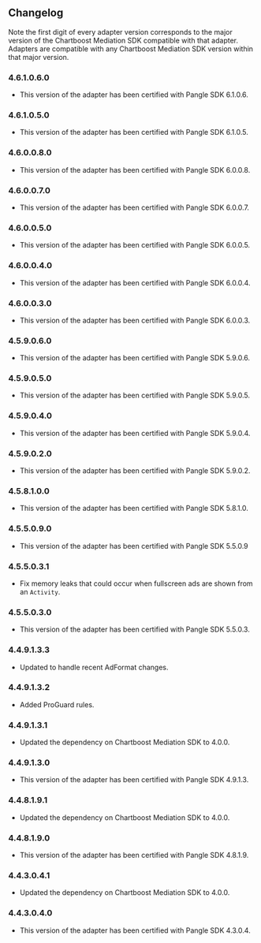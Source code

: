 ## Changelog

Note the first digit of every adapter version corresponds to the major version of the Chartboost Mediation SDK compatible with that adapter. 
Adapters are compatible with any Chartboost Mediation SDK version within that major version.

### 4.6.1.0.6.0
- This version of the adapter has been certified with Pangle SDK 6.1.0.6.

### 4.6.1.0.5.0
- This version of the adapter has been certified with Pangle SDK 6.1.0.5.

### 4.6.0.0.8.0
- This version of the adapter has been certified with Pangle SDK 6.0.0.8.

### 4.6.0.0.7.0
- This version of the adapter has been certified with Pangle SDK 6.0.0.7.

### 4.6.0.0.5.0
- This version of the adapter has been certified with Pangle SDK 6.0.0.5.

### 4.6.0.0.4.0
- This version of the adapter has been certified with Pangle SDK 6.0.0.4.

### 4.6.0.0.3.0
- This version of the adapter has been certified with Pangle SDK 6.0.0.3.

### 4.5.9.0.6.0
- This version of the adapter has been certified with Pangle SDK 5.9.0.6.

### 4.5.9.0.5.0
- This version of the adapter has been certified with Pangle SDK 5.9.0.5.

### 4.5.9.0.4.0
- This version of the adapter has been certified with Pangle SDK 5.9.0.4.

### 4.5.9.0.2.0
- This version of the adapter has been certified with Pangle SDK 5.9.0.2.

### 4.5.8.1.0.0
- This version of the adapter has been certified with Pangle SDK 5.8.1.0.

### 4.5.5.0.9.0
- This version of the adapter has been certified with Pangle SDK 5.5.0.9

### 4.5.5.0.3.1
- Fix memory leaks that could occur when fullscreen ads are shown from an `Activity`.

### 4.5.5.0.3.0
- This version of the adapter has been certified with Pangle SDK 5.5.0.3.

### 4.4.9.1.3.3
- Updated to handle recent AdFormat changes.

### 4.4.9.1.3.2
- Added ProGuard rules.

### 4.4.9.1.3.1
- Updated the dependency on Chartboost Mediation SDK to 4.0.0.

### 4.4.9.1.3.0
- This version of the adapter has been certified with Pangle SDK 4.9.1.3.

### 4.4.8.1.9.1
- Updated the dependency on Chartboost Mediation SDK to 4.0.0.

### 4.4.8.1.9.0
- This version of the adapter has been certified with Pangle SDK 4.8.1.9.

### 4.4.3.0.4.1
- Updated the dependency on Chartboost Mediation SDK to 4.0.0.

### 4.4.3.0.4.0
- This version of the adapter has been certified with Pangle SDK 4.3.0.4.
